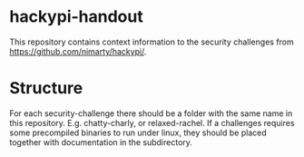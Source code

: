 # hackypi-handout
This repository contains context information to the security challenges from https://github.com/nimarty/hackypi/.

# Structure
For each security-challenge there should be a folder with the same name in this repository. E.g. chatty-charly, or relaxed-rachel.
If a challenges requires some precompiled binaries to run under linux, they should be placed together with documentation in the subdirectory.
